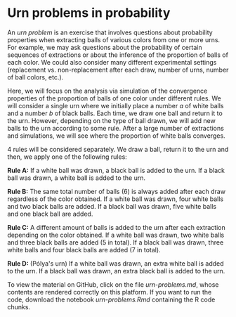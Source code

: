 # Urn problems in probability
An *urn problem* is an exercise that involves questions about probability properties when extracting balls of various colors from one or more urns. For example, we may ask questions about the probability of certain sequences of extractions or about the inference of the proportion of balls of each color. We could also consider many different experimental settings (replacement vs. non-replacement after each draw, number of urns, number of ball colors, etc.).

Here, we will focus on the analysis via simulation of the convergence properties of the proportion of balls of one color under different rules. We will consider a single urn where we initially place a number $a$ of white balls and a number $b$ of black balls. Each time, we draw one ball and return it to the urn. However, depending on the type of ball drawn, we will add new balls to the urn according to some rule. After a large number of extractions and simulations, we will see where the proportion of white balls converges.

4 rules will be considered separately. We draw a ball, return it to the urn and then, we apply one of the following rules:

**Rule A:** If a white ball was drawn, a black ball is added to the urn. If a black ball was drawn, a white ball is added to the urn.

**Rule B:** The same total number of balls (6) is always added after each draw regardless of the color obtained. If a white ball was drawn, four white balls and two black balls are added. If a black ball was drawn, five white balls and one black ball are added.

**Rule C:** A different amount of balls is added to the urn after each extraction depending on the color obtained. If a white ball was drawn, two white balls and three black balls are added (5 in total). If a black ball was drawn, three white balls and four black balls are added (7 in total).

**Rule D:** (Pólya's urn) If a white ball was drawn, an extra white ball is added to the urn. If a black ball was drawn, an extra black ball is added to the urn.

To view the material on GitHub, click on the file *urn-problems.md*, whose contents are rendered correctly on this platform. If you want to run the code, download the notebook *urn-problems.Rmd* containing the R code chunks.
